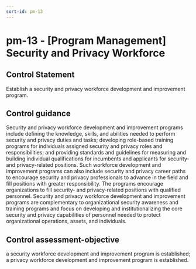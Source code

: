 ```yaml
---
sort-id: pm-13
---
```


# pm-13 - \[Program Management\] Security and Privacy Workforce

## Control Statement

Establish a security and privacy workforce development and improvement program.

## Control guidance

Security and privacy workforce development and improvement programs include defining the knowledge, skills, and abilities needed to perform security and privacy duties and tasks; developing role-based training programs for individuals assigned security and privacy roles and responsibilities; and providing standards and guidelines for measuring and building individual qualifications for incumbents and applicants for security- and privacy-related positions. Such workforce development and improvement programs can also include security and privacy career paths to encourage security and privacy professionals to advance in the field and fill positions with greater responsibility. The programs encourage organizations to fill security- and privacy-related positions with qualified personnel. Security and privacy workforce development and improvement programs are complementary to organizational security awareness and training programs and focus on developing and institutionalizing the core security and privacy capabilities of personnel needed to protect organizational operations, assets, and individuals.

## Control assessment-objective

a security workforce development and improvement program is established;
a privacy workforce development and improvement program is established.
